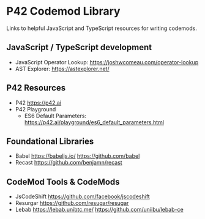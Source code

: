 # P42 Codemod Library
Links to helpful JavaScript and TypeScript resources for writing codemods.

## JavaScript / TypeScript development
 * JavaScript Operator Lookup: https://joshwcomeau.com/operator-lookup
 * AST Explorer: https://astexplorer.net/

## P42 Resources
 * P42 https://p42.ai
 * P42 Playground
   * ES6 Default Parameters: https://p42.ai/playground/es6_default_parameters.html

## Foundational Libraries
 * Babel https://babeljs.io/ https://github.com/babel
 * Recast https://github.com/benjamn/recast

## CodeMod Tools & CodeMods
 * JsCodeShift https://github.com/facebook/jscodeshift
 * Resurgar https://github.com/resugar/resugar
 * Lebab https://lebab.unibtc.me/ https://github.com/uniibu/lebab-ce
